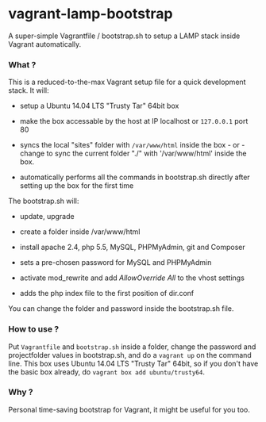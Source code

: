 # vagrant-lamp-bootstrap

A super-simple Vagrantfile / bootstrap.sh to setup a LAMP stack inside Vagrant automatically.

### What ?

This is a reduced-to-the-max Vagrant setup file for a quick development stack. It will:

* setup a Ubuntu 14.04 LTS "Trusty Tar" 64bit box

* make the box accessable by the host at IP localhost or `127.0.0.1` port 80

* syncs the local "sites" folder with `/var/www/html` inside the box - or - change to sync the current folder "./" with '/var/www/html' inside the box.

* automatically performs all the commands in bootstrap.sh directly after setting up the box for the first time

The bootstrap.sh will:

* update, upgrade

* create a folder inside /var/www/html

* install apache 2.4, php 5.5, MySQL, PHPMyAdmin, git and Composer

* sets a pre-chosen password for MySQL and PHPMyAdmin

* activate mod_rewrite and add *AllowOverride All* to the vhost settings

* adds the php index file to the first position of dir.conf

You can change the folder and password inside the bootstrap.sh file.

### How to use ?

Put `Vagrantfile` and `bootstrap.sh` inside a folder, change the password and projectfolder values in bootstrap.sh, and do a `vagrant up` on the command line.
This box uses Ubuntu 14.04 LTS "Trusty Tar" 64bit, so if you don't have the basic box already, do `vagrant box add ubuntu/trusty64`.

### Why ?

Personal time-saving bootstrap for Vagrant, it might be useful for you too.

